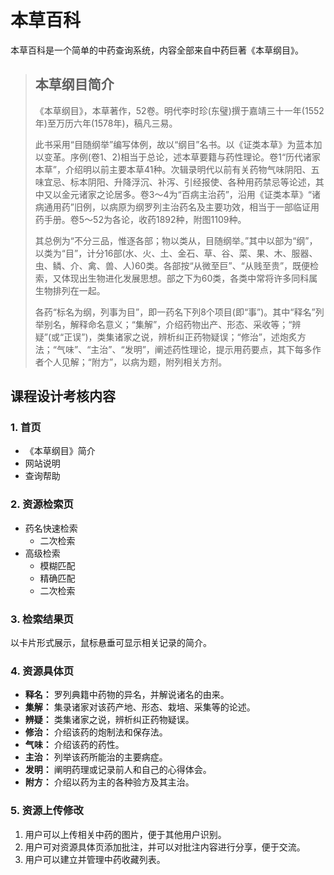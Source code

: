 # 本草百科

本草百科是一个简单的中药查询系统，内容全部来自中药巨著《本草纲目》。

>## 本草纲目简介
>
>《本草纲目》，本草著作，52卷。明代李时珍(东璧)撰于嘉靖三十一年(1552年)至万历六年(1578年)，稿凡三易。
>
>此书采用“目随纲举”编写体例，故以“纲目”名书。以《证类本草》为蓝本加以变革。序例(卷1、2)相当于总论，述本草要籍与药性理论。卷1“历代诸家本草”，介绍明以前主要本草41种。次辑录明代以前有关药物气味阴阳、五味宜忌、标本阴阳、升降浮沉、补泻、引经报使、各种用药禁忌等论述，其中又以金元诸家之论居多。卷3～4为“百病主治药”，沿用《证类本草》“诸病通用药”旧例，以病原为纲罗列主治药名及主要功效，相当于一部临证用药手册。卷5～52为各论，收药1892种，附图1109种。
>
>其总例为“不分三品，惟逐各部；物以类从，目随纲举。”其中以部为“纲”，以类为“目”，计分16部(水、火、土、金石、草、谷、菜、果、木、服器、虫、鳞、介、禽、兽、人)60类。各部按“从微至巨”、“从贱至贵”，既便检索，又体现出生物进化发展思想。部之下为60类，各类中常将许多同科属生物排列在一起。
>
>各药“标名为纲，列事为目”，即一药名下列8个项目(即“事”)。其中“释名”列举别名，解释命名意义；“集解”，介绍药物出产、形态、采收等；“辨疑”(或“正误”)，类集诸家之说，辨析纠正药物疑误；“修治”，述炮炙方法；“气味”、“主治”、“发明”，阐述药性理论，提示用药要点，其下每多作者个人见解；“附方”，以病为题，附列相关方剂。

## 课程设计考核内容

### 1. 首页

* 《本草纲目》简介
* 网站说明
* 查询帮助

### 2. 资源检索页

* 药名快速检索
  * 二次检索
* 高级检索
  * 模糊匹配
  * 精确匹配
  * 二次检索

### 3. 检索结果页

以卡片形式展示，鼠标悬垂可显示相关记录的简介。

### 4. 资源具体页

* **释名：** 罗列典籍中药物的异名，并解说诸名的由来。
* **集解：** 集录诸家对该药产地、形态、栽培、采集等的论述。
* **辨疑：** 类集诸家之说，辨析纠正药物疑误。
* **修治：** 介绍该药的炮制法和保存法。
* **气味：** 介绍该药的药性。
* **主治：** 列举该药所能治的主要病症。
* **发明：** 阐明药理或记录前人和自己的心得体会。
* **附方：** 介绍以药为主的各种验方及其主治。

### 5. 资源上传修改

1. 用户可以上传相关中药的图片，便于其他用户识别。
2. 用户可对资源具体页添加批注，并可以对批注内容进行分享，便于交流。
3. 用户可以建立并管理中药收藏列表。